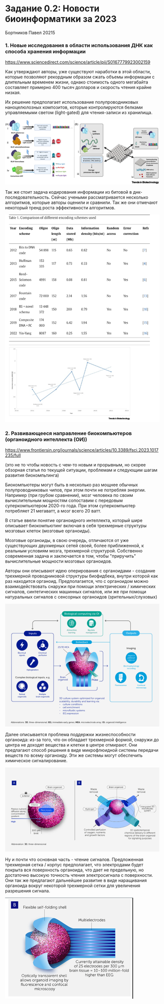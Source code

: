 # Задание 0.2: Новости биоинформатики за 2023
Бортников Павел 20215

### 1. Новые исследования в области использования ДНК как способа хранения информации

https://www.sciencedirect.com/science/article/pii/S0167779923002159

Как утверждают авторы, уже существуют наработки в этой области, которые позволяют рекордным образом сжать объемы информации с длительным временем жизни, однако стоимость одного мегабайта составляет примерно 400 тысяч долларов и скорость чтения крайне низкая.

Их решение предполагает использование полупроводниковых наноцелюлозных композитов, которые контролируются белками управляемыми светом (light-gated) для чтения-записи из хранилища. 

![описание структуры](image.png)

Так же стоит задача кодирования информации из битовой в днк-последовательность. Сейчас учеными рассматривается несколько алгоритмов, которые авторы оценили и сравнили. Так же они отмечают некоторый тренд роста эффективности алгоритмов.

![таблица сравнений](image-1.png)

### 2. Развивающееся направление биокомпьютеров (органоидного интеллекта (ОИ))

https://www.frontiersin.org/journals/science/articles/10.3389/fsci.2023.1017235/full

(это не то чтобы новость с чем-то новым и прорывным, но скорее обзорная статья по текущей ситуации, проблемам и следующим шагам развития биокомпьтинга)

Биокомпьютеры могут быть в несколько раз мощнее обычных полупроводниковых чипов, при этом почти не потребляя энергии. Например (при грубом сравнении), мозг человека по своим вычислительным мощностям сопоставим с передовым суперкомпьютером 2020-го года. При этом суперкомпьютер потребляет 21 мегаватт, а мозг всего 20 ватт. 

В статье ввели понятие органоидного интеллекта, который шире описывает биокомпьютинг включая в себя трехмерные структуры мозговых клеток (мозговые органоиды). 

Мозговые органоиды, в свою очередь, отличаются от уже существующих двухмерных сетей своей, более приближенной, к реальным условиям мозга, трехмерной структурой. Собственно современная задача и заключается в том, чтобы "приручить" вычислительные мощности мозговых органоидов.

Авторы они описывают идею оперирования с органоидами - создание трехмерной проводниковой структуры биофидбека, внутри которой как раз находится органоид. Предполагается, что с органоидом можно взаимодействовать снаружи при помощи электрических / химических сигналов, синтетических машинных сигналов, или же при помощи натуральных сигналов с сенсорных органоидов (зрительных/слуховых)

![Органоид](image-2.png)

Далее описывается проблема поддержки жизнеспособности органоида: из-за того, что он обладает трехмерной формой, снаружи до центра не доходят вещества и клетки в центре отмирают. Они предлагают способ решения в виде микрофлюидной системы передачи веществ по всему органоиду. Эти же системы могут обеспечить химическое сигналирование.

![микрофлюидная система](image-3.png)

Ну и почти что основная часть - чтение сигналов. Предложенная трехмерная сетка / корпус предполагает, что электродами будет покрыта вся поверхность органоида, что дает не предельную, но достаточно высокую точность чтения электросигнала с поверхности. Они так же предлагают дальнейшее развитие в виде наращивания органоида вокруг некоторой трехмерной сетки для увеличения разрешения сигнала.

![покрытие](image-4.png)


